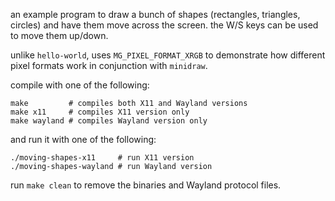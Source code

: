 an example program to draw a bunch of shapes (rectangles, triangles, circles) and have them move across the screen. the W/S keys can be used to move them up/down.

unlike `hello-world`, uses `MG_PIXEL_FORMAT_XRGB` to demonstrate how different pixel formats work in conjunction with `minidraw`.

compile with one of the following:
```
make         # compiles both X11 and Wayland versions
make x11     # compiles X11 version only
make wayland # compiles Wayland version only
```

and run it with one of the following:
```
./moving-shapes-x11     # run X11 version
./moving-shapes-wayland # run Wayland version
```

run `make clean` to remove the binaries and Wayland protocol files.
